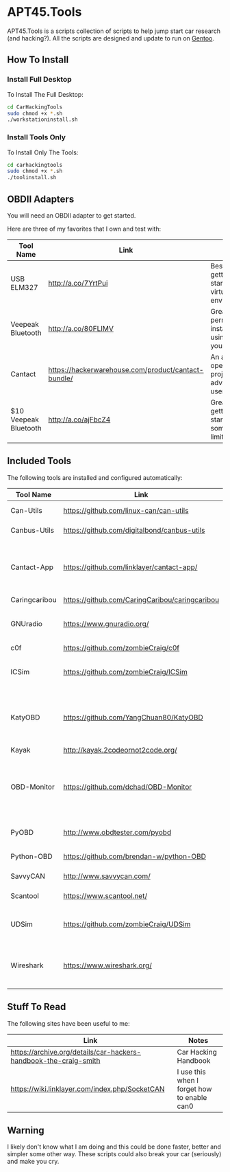 # APT45.Tools

APT45.Tools is a scripts collection of scripts to help jump start car research (and hacking?). All the scripts are designed and update to run on [Gentoo](https://gentoo.org).

## How To Install

### Install Full Desktop

To Install The Full Desktop:

```bash
cd CarHackingTools
sudo chmod +x *.sh
./workstationinstall.sh
```

### Install Tools Only

To Install Only The Tools:

```bash
cd carhackingtools
sudo chmod +x *.sh
./toolinstall.sh
```

## OBDII Adapters

You will need an OBDII adapter to get started.  

Here are three of my favorites that I own and test with:

| Tool Name | Link | Notes |
| ------------- | ------------- | ----- |
| USB ELM327 | <http://a.co/7YrtPui> | Best for getting started and virtual environments. |
| Veepeak Bluetooth | <http://a.co/80FLIMV> | Great for permanent installs and using with your phone. |
| Cantact | <https://hackerwarehouse.com/product/cantact-bundle/> | An amazing open-source project for advanced users. |
| $10 Veepeak Bluetooth | <http://a.co/ajFbcZ4> |  Great for getting started has some limitations. |

## Included Tools

The following tools are installed and configured automatically:

| Tool Name | Link | Notes |
| ------------- | ------------- | ----- |
| Can-Utils | <https://github.com/linux-can/can-utils> | Basic CAN tool. |
| Canbus-Utils |  <https://github.com/digitalbond/canbus-utils> | Basic CAN tool. |
| Cantact-App |  <https://github.com/linklayer/cantact-app/> | Built to work with the Cantact Harware. I have not got it to work yet. |
| Caringcaribou | <https://github.com/CaringCaribou/caringcaribou> |  |
| GNUradio | <https://www.gnuradio.org/> | If you want to look at door locks and TPM modules. |
| c0f |  <https://github.com/zombieCraig/c0f> | |
| ICSim |  <https://github.com/zombieCraig/ICSim> | Basic simulator for testing without a car.  |
| KatyOBD |  <https://github.com/YangChuan80/KatyOBD> | A really neat project that provides a GUI. I want to fork this and make it better. |
| Kayak |  <http://kayak.2codeornot2code.org/> | |
| OBD-Monitor |  <https://github.com/dchad/OBD-Monitor> | A rally neat project that provides a GUI. Needs some documentation work. |
| PyOBD |  <http://www.obdtester.com/pyobd> | Super old tool, still works, kinda. |
| Python-OBD |  <https://github.com/brendan-w/python-OBD> | Use over PIP install. |
| SavvyCAN |  <http://www.savvycan.com/> | Basic CAN tool. |
| Scantool |  <https://www.scantool.net/> | Super old tool but still works. |
| UDSim |  <https://github.com/zombieCraig/UDSim> | Basic simulator for testing without a car. |
| Wireshark |  <https://www.wireshark.org/> | Great for capturing OBDII data just like you would ethernet data. |  

## Stuff To Read

The following sites have been useful to me:

| Link | Notes |
| ------------- | ------------- |
| <https://archive.org/details/car-hackers-handbook-the-craig-smith> | Car Hacking Handbook |
| <https://wiki.linklayer.com/index.php/SocketCAN> | I use this when I forget how to enable can0 |

## Warning

I likely don't know what I am doing and this could be done faster, better and simpler some other way. These scripts could also break your car (seriously) and make you cry.
